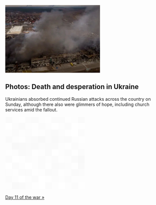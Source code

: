 
![Photos: Death and desperation in Ukraine](./20220307055837.png)
## Photos: Death and desperation in Ukraine

Ukrainians absorbed continued Russian attacks across the country on Sunday, although there also were glimmers of hope, including church services amid the fallout.

![pic](../square_bg.png)

[Day 11 of the war »](https://www.yahoo.com/news/ap-photos-day-11-death-233207029.html)
